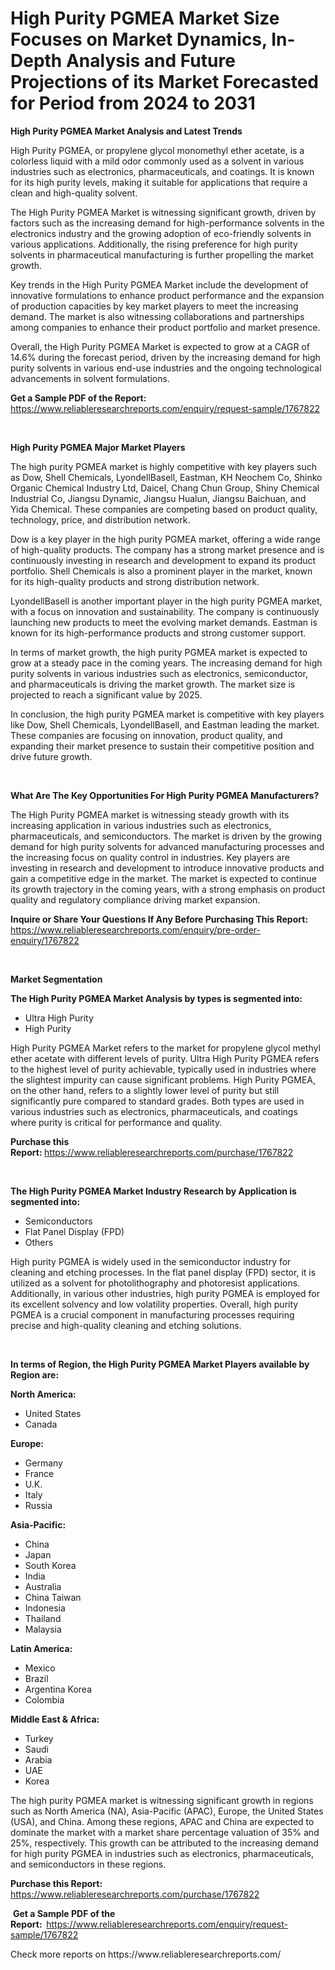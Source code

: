 <p><h1>High Purity PGMEA Market Size Focuses on Market Dynamics, In-Depth Analysis and Future Projections of its Market Forecasted for Period from 2024 to 2031</h1></p><p><strong>High Purity PGMEA Market Analysis and Latest Trends</strong></p>
<p><p>High Purity PGMEA, or propylene glycol monomethyl ether acetate, is a colorless liquid with a mild odor commonly used as a solvent in various industries such as electronics, pharmaceuticals, and coatings. It is known for its high purity levels, making it suitable for applications that require a clean and high-quality solvent.</p><p>The High Purity PGMEA Market is witnessing significant growth, driven by factors such as the increasing demand for high-performance solvents in the electronics industry and the growing adoption of eco-friendly solvents in various applications. Additionally, the rising preference for high purity solvents in pharmaceutical manufacturing is further propelling the market growth.</p><p>Key trends in the High Purity PGMEA Market include the development of innovative formulations to enhance product performance and the expansion of production capacities by key market players to meet the increasing demand. The market is also witnessing collaborations and partnerships among companies to enhance their product portfolio and market presence.</p><p>Overall, the High Purity PGMEA Market is expected to grow at a CAGR of 14.6% during the forecast period, driven by the increasing demand for high purity solvents in various end-use industries and the ongoing technological advancements in solvent formulations.</p></p>
<p><strong>Get a Sample PDF of the Report:&nbsp;</strong> <a href="https://www.reliableresearchreports.com/enquiry/request-sample/1767822">https://www.reliableresearchreports.com/enquiry/request-sample/1767822</a></p>
<p>&nbsp;</p>
<p><strong>High Purity PGMEA Major Market Players</strong></p>
<p><p>The high purity PGMEA market is highly competitive with key players such as Dow, Shell Chemicals, LyondellBasell, Eastman, KH Neochem Co, Shinko Organic Chemical Industry Ltd, Daicel, Chang Chun Group, Shiny Chemical Industrial Co, Jiangsu Dynamic, Jiangsu Hualun, Jiangsu Baichuan, and Yida Chemical. These companies are competing based on product quality, technology, price, and distribution network.</p><p>Dow is a key player in the high purity PGMEA market, offering a wide range of high-quality products. The company has a strong market presence and is continuously investing in research and development to expand its product portfolio. Shell Chemicals is also a prominent player in the market, known for its high-quality products and strong distribution network.</p><p>LyondellBasell is another important player in the high purity PGMEA market, with a focus on innovation and sustainability. The company is continuously launching new products to meet the evolving market demands. Eastman is known for its high-performance products and strong customer support.</p><p>In terms of market growth, the high purity PGMEA market is expected to grow at a steady pace in the coming years. The increasing demand for high purity solvents in various industries such as electronics, semiconductor, and pharmaceuticals is driving the market growth. The market size is projected to reach a significant value by 2025.</p><p>In conclusion, the high purity PGMEA market is competitive with key players like Dow, Shell Chemicals, LyondellBasell, and Eastman leading the market. These companies are focusing on innovation, product quality, and expanding their market presence to sustain their competitive position and drive future growth.</p></p>
<p>&nbsp;</p>
<p><strong>What Are The Key Opportunities For High Purity PGMEA Manufacturers?</strong></p>
<p><p>The High Purity PGMEA market is witnessing steady growth with its increasing application in various industries such as electronics, pharmaceuticals, and semiconductors. The market is driven by the growing demand for high purity solvents for advanced manufacturing processes and the increasing focus on quality control in industries. Key players are investing in research and development to introduce innovative products and gain a competitive edge in the market. The market is expected to continue its growth trajectory in the coming years, with a strong emphasis on product quality and regulatory compliance driving market expansion.</p></p>
<p><strong>Inquire or Share Your Questions If Any Before Purchasing This Report:</strong> <a href="https://www.reliableresearchreports.com/enquiry/pre-order-enquiry/1767822">https://www.reliableresearchreports.com/enquiry/pre-order-enquiry/1767822</a></p>
<p>&nbsp;</p>
<p><strong>Market Segmentation</strong></p>
<p><strong>The High Purity PGMEA Market Analysis by types is segmented into:</strong></p>
<p><ul><li>Ultra High Purity</li><li>High Purity</li></ul></p>
<p><p>High Purity PGMEA Market refers to the market for propylene glycol methyl ether acetate with different levels of purity. Ultra High Purity PGMEA refers to the highest level of purity achievable, typically used in industries where the slightest impurity can cause significant problems. High Purity PGMEA, on the other hand, refers to a slightly lower level of purity but still significantly pure compared to standard grades. Both types are used in various industries such as electronics, pharmaceuticals, and coatings where purity is critical for performance and quality.</p></p>
<p><strong>Purchase this Report:&nbsp;</strong><a href="https://www.reliableresearchreports.com/purchase/1767822">https://www.reliableresearchreports.com/purchase/1767822</a></p>
<p>&nbsp;</p>
<p><strong>The High Purity PGMEA Market Industry Research by Application is segmented into:</strong></p>
<p><ul><li>Semiconductors</li><li>Flat Panel Display (FPD)</li><li>Others</li></ul></p>
<p><p>High purity PGMEA is widely used in the semiconductor industry for cleaning and etching processes. In the flat panel display (FPD) sector, it is utilized as a solvent for photolithography and photoresist applications. Additionally, in various other industries, high purity PGMEA is employed for its excellent solvency and low volatility properties. Overall, high purity PGMEA is a crucial component in manufacturing processes requiring precise and high-quality cleaning and etching solutions.</p></p>
<p>&nbsp;</p>
<p><strong>In terms of Region, the High Purity PGMEA Market Players available by Region are:</strong></p>
<p>
    <p> <strong> North America: </strong>
        <ul>
            <li>United States</li>
            <li>Canada</li>
        </ul>
        </p> 
    <p> <strong> Europe: </strong>
        <ul>
            <li>Germany</li>
            <li>France</li>
            <li>U.K.</li>
            <li>Italy</li>
            <li>Russia</li>
        </ul>
        </p> 
    <p> <strong> Asia-Pacific: </strong>
        <ul>
            <li>China</li>
            <li>Japan</li>
            <li>South Korea</li>
            <li>India</li>
            <li>Australia</li>
            <li>China Taiwan</li>
            <li>Indonesia</li>
            <li>Thailand</li>
            <li>Malaysia</li>
        </ul>
        </p> 
    <p> <strong> Latin America: </strong>
        <ul>
            <li>Mexico</li>
            <li>Brazil</li>
            <li>Argentina Korea</li>
            <li>Colombia</li>
        </ul>
        </p> 
    <p> <strong> Middle East & Africa: </strong>
        <ul>
            <li>Turkey</li>
            <li>Saudi</li>
            <li>Arabia</li>
            <li>UAE</li>
            <li>Korea</li>
        </ul>
    </p>
    </p>
<p><p>The high purity PGMEA market is witnessing significant growth in regions such as North America (NA), Asia-Pacific (APAC), Europe, the United States (USA), and China. Among these regions, APAC and China are expected to dominate the market with a market share percentage valuation of 35% and 25%, respectively. This growth can be attributed to the increasing demand for high purity PGMEA in industries such as electronics, pharmaceuticals, and semiconductors in these regions.</p></p>
<p><strong>Purchase this Report: </strong><a href="https://www.reliableresearchreports.com/purchase/1767822">https://www.reliableresearchreports.com/purchase/1767822</a></p>
<p>&nbsp;<strong>Get a Sample PDF of the Report:&nbsp;&nbsp;</strong><a href="https://www.reliableresearchreports.com/enquiry/request-sample/1767822">https://www.reliableresearchreports.com/enquiry/request-sample/1767822</a></p>
<p><strong></strong></p>
<p>Check more reports on https://www.reliableresearchreports.com/</p>